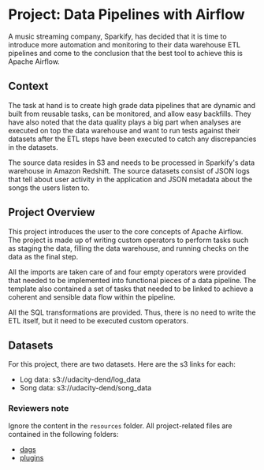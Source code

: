 # Project: Data Pipelines with Airflow

A music streaming company, Sparkify, has decided that it is time to introduce more automation 
and monitoring to their data warehouse ETL pipelines and come to the conclusion that the best 
tool to achieve this is Apache Airflow.

## Context
The task at hand is to create high grade data  pipelines that are dynamic and built from 
reusable tasks, can be monitored, and allow easy backfills. 
They have also noted that the data quality plays a big part when analyses are 
executed on top the data warehouse and want to run tests against their datasets after the 
ETL steps have been executed to catch any discrepancies in the datasets.

The source data resides in S3 and needs to be processed in Sparkify's data warehouse in 
Amazon Redshift. The source datasets consist of JSON logs that tell about user activity in 
the application and JSON metadata about the songs the users listen to.

## Project Overview
This project introduces the user to the core concepts of Apache Airflow. 
The project is made up of writing custom operators to perform tasks such as staging the data, 
filling the data warehouse, and running checks on the data as the final step.

All the imports are taken care of and four empty operators were provided that needed to be 
implemented into functional pieces of a data pipeline. 
The template also contained a set of tasks that needed to be linked to achieve a coherent 
and sensible data flow within the pipeline.

All the SQL transformations are provided. Thus, there is no need to write the ETL itself, 
but it need to be executed custom operators.

## Datasets
For this project, there are two datasets. Here are the s3 links for each:

- Log data: s3://udacity-dend/log_data
- Song data: s3://udacity-dend/song_data

### Reviewers note
Ignore the content in the `resources` folder. All project-related files are contained in the following folders:
- [dags]()
- [plugins]()
